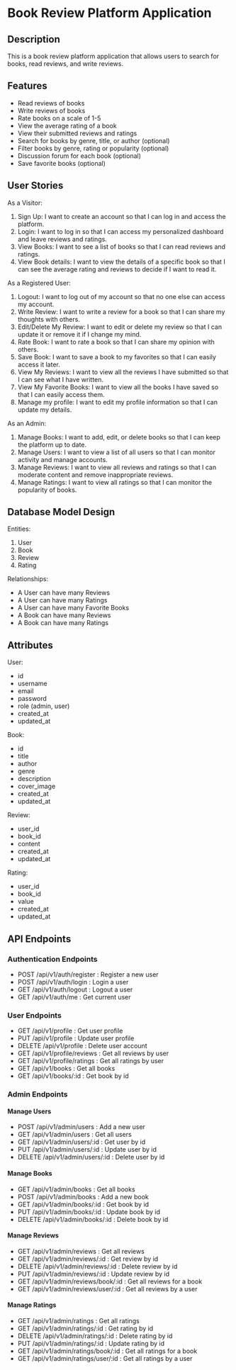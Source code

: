 # Book Review Platform Application

## Description

This is a book review platform application that allows users to search for books, read reviews, and write reviews.

## Features

- Read reviews of books
- Write reviews of books
- Rate books on a scale of 1-5
- View the average rating of a book
- View their submitted reviews and ratings
- Search for books by genre, title, or author (optional)
- Filter books by genre, rating or popularity (optional)
- Discussion forum for each book (optional)
- Save favorite books (optional)

## User Stories

As a Visitor:

1. Sign Up: I want to create an account so that I can log in and access the platform.
2. Login: I want to log in so that I can access my personalized dashboard and leave reviews and ratings.
3. View Books: I want to see a list of books so that I can read reviews and ratings.
4. View Book details: I want to view the details of a specific book so that I can see the average rating and reviews to decide if I want to read it.

As a Registered User:

1. Logout: I want to log out of my account so that no one else can access my account.
2. Write Review: I want to write a review for a book so that I can share my thoughts with others.
3. Edit/Delete My Review: I want to edit or delete my review so that I can update it or remove it if I change my mind.
4. Rate Book: I want to rate a book so that I can share my opinion with others.
5. Save Book: I want to save a book to my favorites so that I can easily access it later.
6. View My Reviews: I want to view all the reviews I have submitted so that I can see what I have written.
7. View My Favorite Books: I want to view all the books I have saved so that I can easily access them.
8. Manage my profile: I want to edit my profile information so that I can update my details.

As an Admin:

1. Manage Books: I want to add, edit, or delete books so that I can keep the platform up to date.
2. Manage Users: I want to view a list of all users so that I can monitor activity and manage accounts.
3. Manage Reviews: I want to view all reviews and ratings so that I can moderate content and remove inappropriate reviews.
4. Manage Ratings: I want to view all ratings so that I can monitor the popularity of books.

## Database Model Design

Entities:

1. User
2. Book
3. Review
4. Rating

Relationships:

- A User can have many Reviews
- A User can have many Ratings
- A User can have many Favorite Books
- A Book can have many Reviews
- A Book can have many Ratings

## Attributes

User:

- id
- username
- email
- password
- role (admin, user)
- created_at
- updated_at

Book:

- id
- title
- author
- genre
- description
- cover_image
- created_at
- updated_at

Review:

- user_id
- book_id
- content
- created_at
- updated_at

Rating:

- user_id
- book_id
- value
- created_at
- updated_at

## API Endpoints

### Authentication Endpoints

- POST /api/v1/auth/register : Register a new user
- POST /api/v1/auth/login : Login a user
- GET /api/v1/auth/logout : Logout a user
- GET /api/v1/auth/me : Get current user

### User Endpoints

- GET /api/v1/profile : Get user profile
- PUT /api/v1/profile : Update user profile
- DELETE /api/v1/profile : Delete user account
- GET /api/v1/profile/reviews : Get all reviews by user
- GET /api/v1/profile/ratings : Get all ratings by user
- GET /api/v1/books : Get all books
- GET /api/v1/books/:id : Get book by id

### Admin Endpoints

#### Manage Users

- POST /api/v1/admin/users : Add a new user
- GET /api/v1/admin/users : Get all users
- GET /api/v1/admin/users/:id : Get user by id
- PUT /api/v1/admin/users/:id : Update user by id
- DELETE /api/v1/admin/users/:id : Delete user by id

#### Manage Books

- GET /api/v1/admin/books : Get all books
- POST /api/v1/admin/books : Add a new book
- GET /api/v1/admin/books/:id : Get book by id
- PUT /api/v1/admin/books/:id : Update book by id
- DELETE /api/v1/admin/books/:id : Delete book by id

#### Manage Reviews

- GET /api/v1/admin/reviews : Get all reviews
- GET /api/v1/admin/reviews/:id : Get review by id
- DELETE /api/v1/admin/reviews/:id : Delete review by id
- PUT /api/v1/admin/reviews/:id : Update review by id
- GET /api/v1/admin/reviews/book/:id : Get all reviews for a book
- GET /api/v1/admin/reviews/user/:id : Get all reviews by a user

#### Manage Ratings

- GET /api/v1/admin/ratings : Get all ratings
- GET /api/v1/admin/ratings/:id : Get rating by id
- DELETE /api/v1/admin/ratings/:id : Delete rating by id
- PUT /api/v1/admin/ratings/:id : Update rating by id
- GET /api/v1/admin/ratings/book/:id : Get all ratings for a book
- GET /api/v1/admin/ratings/user/:id : Get all ratings by a user

